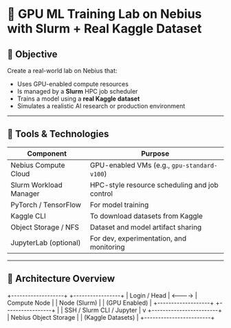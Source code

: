 # 🧪 GPU ML Training Lab on Nebius with Slurm + Real Kaggle Dataset

## 🔹 Objective

Create a real-world lab on Nebius that:
- Uses GPU-enabled compute resources
- Is managed by a **Slurm** HPC job scheduler
- Trains a model using a **real Kaggle dataset**
- Simulates a realistic AI research or production environment

---

## 🔹 Tools & Technologies

| Component              | Purpose                                         |
|------------------------|-------------------------------------------------|
| Nebius Compute Cloud   | GPU-enabled VMs (e.g., `gpu-standard-v100`)     |
| Slurm Workload Manager | HPC-style resource scheduling and job control   |
| PyTorch / TensorFlow   | For model training                              |
| Kaggle CLI             | To download datasets from Kaggle                |
| Object Storage / NFS   | Dataset and model artifact sharing              |
| JupyterLab (optional)  | For dev, experimentation, and monitoring        |

---

## 🔹 Architecture Overview

+-------------------+ +-----------------+ | Login / Head | <----> | Compute Node | | Node (Slurm) | | (GPU Enabled) | +-------------------+ +-----------------+ | | SSH / Slurm CLI / Jupyter | v +------------------------+ | Nebius Object Storage | | (Kaggle Datasets) | +------------------------+